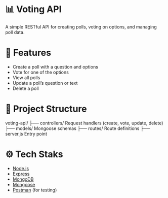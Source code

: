 # 📊 Voting API
A simple RESTful API for creating polls, voting on options, and managing poll data.

# 📌 Features
- Create a poll with a question and options
- Vote for one of the options
- View all polls
- Update a poll’s question or text
- Delete a poll

# 📂 Project Structure
voting-api/
├── controllers/     Request handlers (create, vote, update, delete)
├── models/          Mongoose schemas
├── routes/          Route definitions
├── server.js        Entry point

# ⚙ Tech Staks
- [Node.js](https://nodejs.org/)
- [Express](https://expressjs.com/)
- [MongoDB](https://www.mongodb.com/)
- [Mongoose](https://mongoosejs.com/)
- [Postman](https://www.postman.com/) (for testing)
